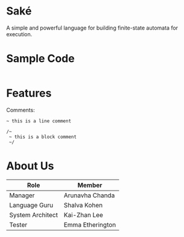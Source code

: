 # Saké

A simple and powerful language for building finite-state automata for execution.

# Sample Code

```

```

# Features

Comments:
```
~ this is a line comment 
```
```
/~ 
 ~ this is a block comment
 ~/
```

# About Us

Role             | Member
---------------- | ----------------
Manager          | Arunavha Chanda
Language Guru    | Shalva Kohen
System Architect | Kai-Zhan Lee
Tester           | Emma Etherington
